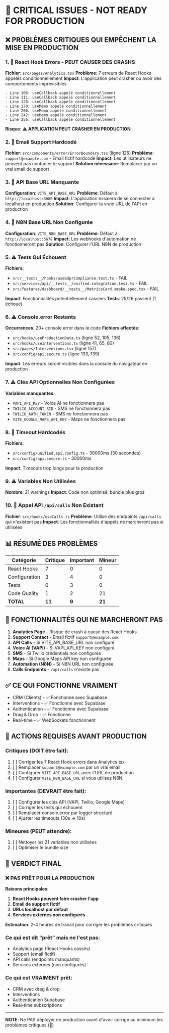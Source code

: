 # 🚨 CRITICAL ISSUES - NOT READY FOR PRODUCTION

## ❌ PROBLÈMES CRITIQUES QUI EMPÊCHENT LA MISE EN PRODUCTION

### 1. 🔴 **React Hook Errors - PEUT CAUSER DES CRASHS**
**Fichier**: `src/pages/Analytics.tsx`
**Problème**: 7 erreurs de React Hooks appelés conditionnellement
**Impact**: L'application peut crasher ou avoir des comportements imprévisibles
```
- Line 106: useCallback appelé conditionnellement
- Line 111: useCallback appelé conditionnellement
- Line 128: useCallback appelé conditionnellement
- Line 170: useMemo appelé conditionnellement
- Line 206: useMemo appelé conditionnellement
- Line 242: useMemo appelé conditionnellement
- Line 256: useCallback appelé conditionnellement
```
**Risque**: ⚠️ **APPLICATION PEUT CRASHER EN PRODUCTION**

### 2. 🔴 **Email Support Hardcodé**
**Fichier**: `src/components/error/ErrorBoundary.tsx` (ligne 125)
**Problème**: `support@example.com` - Email fictif hardcodé
**Impact**: Les utilisateurs ne peuvent pas contacter le support
**Solution nécessaire**: Remplacer par un vrai email de support

### 3. 🔴 **API Base URL Manquante**
**Configuration**: `VITE_API_BASE_URL`
**Problème**: Défaut à `http://localhost:8080`
**Impact**: L'application essaiera de se connecter à localhost en production
**Solution**: Configurer la vraie URL de l'API en production

### 4. 🔴 **N8N Base URL Non Configurée**
**Configuration**: `VITE_N8N_BASE_URL`
**Problème**: Défaut à `http://localhost:5678`
**Impact**: Les webhooks d'automation ne fonctionneront pas
**Solution**: Configurer l'URL N8N de production

### 5. ⚠️ **Tests Qui Échouent**
**Fichiers**:
- `src/__tests__/hooks/useGdprCompliance.test.ts` - FAIL
- `src/services/api/__tests__/unified.integration.test.ts` - FAIL
- `src/features/dashboard/__tests__/MetricsCard.smoke.spec.tsx` - FAIL

**Impact**: Fonctionnalités potentiellement cassées
**Tests**: 25/26 passent (1 échoue)

### 6. ⚠️ **Console.error Restants**
**Occurrences**: 20+ console.error dans le code
**Fichiers affectés**:
- `src/hooks/useProductionData.ts` (ligne 52, 105, 136)
- `src/hooks/useInterventions.ts` (ligne 41, 65, 80)
- `src/pages/Interventions.tsx` (ligne 157)
- `src/config/api.secure.ts` (ligne 133, 139)

**Impact**: Les erreurs seront visibles dans la console du navigateur en production

### 7. ⚠️ **Clés API Optionnelles Non Configurées**
**Variables manquantes**:
- `VAPI_API_KEY` - Voice AI ne fonctionnera pas
- `TWILIO_ACCOUNT_SID` - SMS ne fonctionnera pas
- `TWILIO_AUTH_TOKEN` - SMS ne fonctionnera pas
- `VITE_GOOGLE_MAPS_API_KEY` - Maps ne fonctionnera pas

### 8. 🔴 **Timeout Hardcodés**
**Fichiers**:
- `src/config/unified.api.config.ts` - 30000ms (30 secondes)
- `src/config/api.secure.ts` - 30000ms

**Impact**: Timeouts trop longs pour la production

### 9. ⚠️ **Variables Non Utilisées**
**Nombre**: 21 warnings
**Impact**: Code non optimisé, bundle plus gros

### 10. 🔴 **Appel API `/api/calls` Non Existant**
**Fichier**: `src/hooks/useCalls.ts`
**Problème**: Utilise des endpoints `/api/calls` qui n'existent pas
**Impact**: Les fonctionnalités d'appels ne marcheront pas si utilisées

## 📊 RÉSUMÉ DES PROBLÈMES

| Catégorie | Critique | Important | Mineur |
|-----------|----------|-----------|---------|
| React Hooks | 7 | 0 | 0 |
| Configuration | 3 | 4 | 0 |
| Tests | 0 | 3 | 0 |
| Code Quality | 1 | 2 | 21 |
| **TOTAL** | **11** | **9** | **21** |

## 🚫 FONCTIONNALITÉS QUI NE MARCHERONT PAS

1. **Analytics Page** - Risque de crash à cause des React Hooks
2. **Support Contact** - Email fictif `support@example.com`
3. **API Calls** - Si VITE_API_BASE_URL non configuré
4. **Voice AI (VAPI)** - Si VAPI_API_KEY non configuré
5. **SMS** - Si Twilio credentials non configurés
6. **Maps** - Si Google Maps API key non configurée
7. **Automation (N8N)** - Si N8N URL non configurée
8. **Calls Endpoints** - `/api/calls` n'existe pas

## ✅ CE QUI FONCTIONNE VRAIMENT

- CRM (Clients) - ✅ Fonctionne avec Supabase
- Interventions - ✅ Fonctionne avec Supabase
- Authentication - ✅ Fonctionne avec Supabase
- Drag & Drop - ✅ Fonctionne
- Real-time - ✅ WebSockets fonctionnent

## 🔧 ACTIONS REQUISES AVANT PRODUCTION

### Critiques (DOIT être fait):
1. [ ] Corriger les 7 React Hook errors dans Analytics.tsx
2. [ ] Remplacer `support@example.com` par un vrai email
3. [ ] Configurer `VITE_API_BASE_URL` avec l'URL de production
4. [ ] Configurer `VITE_N8N_BASE_URL` si vous utilisez N8N

### Importantes (DEVRAIT être fait):
1. [ ] Configurer les clés API (VAPI, Twilio, Google Maps)
2. [ ] Corriger les tests qui échouent
3. [ ] Remplacer console.error par logger structuré
4. [ ] Ajuster les timeouts (30s → 10s)

### Mineures (PEUT attendre):
1. [ ] Nettoyer les 21 variables non utilisées
2. [ ] Optimiser le bundle size

## 🎯 VERDICT FINAL

### ❌ **PAS PRÊT POUR LA PRODUCTION**

**Raisons principales**:
1. **React Hooks peuvent faire crasher l'app**
2. **Email de support fictif**
3. **URLs localhost par défaut**
4. **Services externes non configurés**

**Estimation**: 2-4 heures de travail pour corriger les problèmes critiques

### Ce qui est dit "prêt" mais ne l'est pas:
- Analytics page (React Hooks cassés)
- Support (email fictif)
- API calls (endpoints manquants)
- Services externes (non configurés)

### Ce qui est VRAIMENT prêt:
- CRM avec drag & drop
- Interventions
- Authentication Supabase
- Real-time subscriptions

---

**NOTE**: Ne PAS déployer en production avant d'avoir corrigé au minimum les problèmes critiques (🔴)